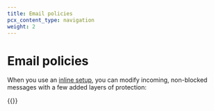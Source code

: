 ```yaml
---
title: Email policies
pcx_content_type: navigation
weight: 2
---
```


# Email policies

When you use an [inline setup](/email-security/deployment/inline/), you can modify incoming, non-blocked messages with a few added layers of protection:

{{<directory-listing>}}